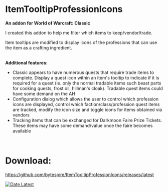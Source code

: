 # ItemTooltipProfessionIcons
**An addon for World of Warcraft: Classic**

I created this addon to help me filter which items to keep/vendor/trade.

Item tooltips are modified to display icons of the professions that can use the item as a crafting ingredient.
<br><br>


**Additional features:**
- Classic appears to have numerous quests that require trade items to complete. Display a quest icon within an item's tooltip to indicate if it is required for a quest (ie. only the normal tradable items such beast parts for cooking quests, frost oil, hillman's cloak). Tradable quest items could have some demand on the AH
- Configuration dialog which allows the user to control which profession icons are displayed, control which faction/class/profession quest items are tracked, modify the icon size and toggle icons for items obtained via vendors
- Tracking items that can be exchanged for Darkmoon Faire Prize Tickets. These items may have some demand/value once the faire becomes available
<br>


# Download:

https://github.com/bytespire/ItemTooltipProfessionIcons/releases/latest

[![Date Latest](https://img.shields.io/github/release-date/bytespire/ItemTooltipProfessionIcons.svg)](https://github.com/bytespire/ItemTooltipProfessionIcons/releases/latest)
